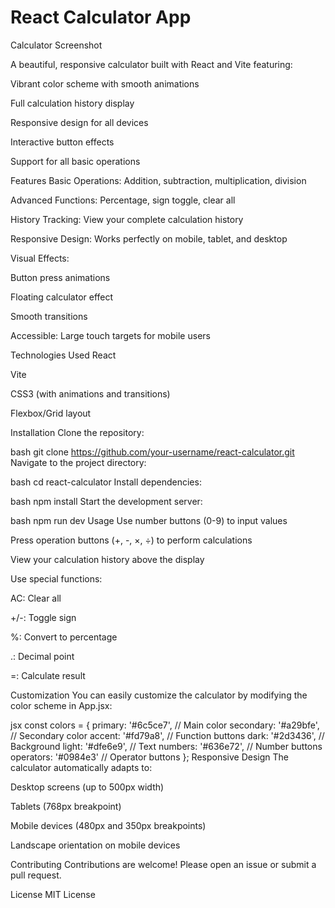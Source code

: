 # React Calculator App
Calculator Screenshot <!-- Add a screenshot if available -->

A beautiful, responsive calculator built with React and Vite featuring:

Vibrant color scheme with smooth animations

Full calculation history display

Responsive design for all devices

Interactive button effects

Support for all basic operations

Features
Basic Operations: Addition, subtraction, multiplication, division

Advanced Functions: Percentage, sign toggle, clear all

History Tracking: View your complete calculation history

Responsive Design: Works perfectly on mobile, tablet, and desktop

Visual Effects:

Button press animations

Floating calculator effect

Smooth transitions

Accessible: Large touch targets for mobile users

Technologies Used
React

Vite

CSS3 (with animations and transitions)

Flexbox/Grid layout

Installation
Clone the repository:

bash
git clone https://github.com/your-username/react-calculator.git
Navigate to the project directory:

bash
cd react-calculator
Install dependencies:

bash
npm install
Start the development server:

bash
npm run dev
Usage
Use number buttons (0-9) to input values

Press operation buttons (+, -, ×, ÷) to perform calculations

View your calculation history above the display

Use special functions:

AC: Clear all

+/-: Toggle sign

%: Convert to percentage

.: Decimal point

=: Calculate result

Customization
You can easily customize the calculator by modifying the color scheme in App.jsx:

jsx
const colors = {
  primary: '#6c5ce7',       // Main color
  secondary: '#a29bfe',     // Secondary color
  accent: '#fd79a8',        // Function buttons
  dark: '#2d3436',          // Background
  light: '#dfe6e9',         // Text
  numbers: '#636e72',       // Number buttons
  operators: '#0984e3'      // Operator buttons
};
Responsive Design
The calculator automatically adapts to:

Desktop screens (up to 500px width)

Tablets (768px breakpoint)

Mobile devices (480px and 350px breakpoints)

Landscape orientation on mobile devices

Contributing
Contributions are welcome! Please open an issue or submit a pull request.

License
MIT License
